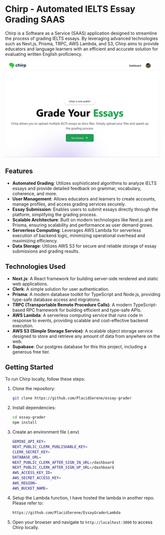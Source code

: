 # Chirp - Automated IELTS Essay Grading SAAS

Chirp is a Software as a Service (SAAS) application designed to streamline the process of grading IELTS essays. By leveraging advanced technologies such as Next.js, Prisma, TRPC, AWS Lambda, and S3, Chirp aims to provide educators and language learners with an efficient and accurate solution for evaluating written English proficiency.

![Chirp Dashboard](/public/thumbnail.png)

## Features

- **Automated Grading**: Utilizes sophisticated algorithms to analyze IELTS essays and provide detailed feedback on grammar, vocabulary, coherence, and more.
- **User Management**: Allows educators and learners to create accounts, manage profiles, and access grading services securely.
- **Essay Submission**: Enables users to submit essays directly through the platform, simplifying the grading process.
- **Scalable Architecture**: Built on modern technologies like Next.js and Prisma, ensuring scalability and performance as user demand grows.
- **Serverless Computing**: Leverages AWS Lambda for serverless execution of backend logic, minimizing operational overhead and maximizing efficiency.
- **Data Storage**: Utilizes AWS S3 for secure and reliable storage of essay submissions and grading results.

## Technologies Used

- **Next.js**: A React framework for building server-side rendered and static web applications.
- **Clerk**: A simple solution for user authentication.
- **Prisma**: A modern database toolkit for TypeScript and Node.js, providing type-safe database access and migrations.
- **TRPC (Transportable Remote Procedure Calls)**: A modern TypeScript-based RPC framework for building efficient and type-safe APIs.
- **AWS Lambda**: A serverless computing service that runs code in response to events, providing scalable and cost-effective backend execution.
- **AWS S3 (Simple Storage Service)**: A scalable object storage service designed to store and retrieve any amount of data from anywhere on the web.
- **Supabase**: Our postgres database for this this project, including a generous free tier.

## Getting Started

To run Chirp locally, follow these steps:

1.  Clone the repository:

    ```sh
    git clone https://github.com/PlacidSerene/essay-grader

    ```

2.  Install dependencies:

    ```sh
    cd essay-grader
    npm install

    ```

3.  Create an environment file (.env)

    ```sh
    GEMINI_API_KEY=
    NEXT_PUBLIC_CLERK_PUBLISHABLE_KEY=
    CLERK_SECRET_KEY=
    DATABASE_URL=
    NEXT_PUBLIC_CLERK_AFTER_SIGN_IN_URL=/dashboard
    NEXT_PUBLIC_CLERK_AFTER_SIGN_UP_URL=/dashboard
    AWS_ACCESS_KEY_ID=
    AWS_SECRET_ACCESS_KEY=
    AWS_REGION=
    AWS_BUCKET_NAME=

    ```

4.  Setup the Lambda function, I have hosted the lambda in another repo. Please refer to:

    ```sh
    https://github.com/PlacidSerene/EssayGraderLambda
    ```

5.  Open your browser and navigate to `http://localhost:3000` to access Chirp locally.

